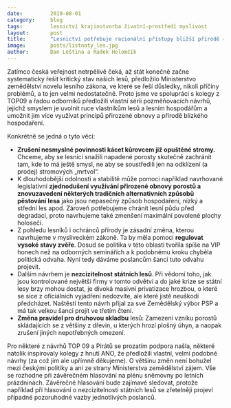 ```yaml
---
date:         2019-08-01
category:     blog
tags:         lesnictví krajinotvorba životní-prostředí myslivost
layout:       post
title:        "Lesnictví potřebuje racionální přístupy bližší přírodě – moderní i ty již téměř zapomenuté"
image:        posts/listnaty_les.jpg
author:       Dan Leština a Radek Holomčík
---  
```


Zatímco česká veřejnost netrpělivě čeká, až stát konečně začne systematicky řešit kritický stav našich lesů, předložilo Ministerstvo zemědělství novelu lesního zákona, ve které se řeší důsledky, nikoli příčiny problémů, a to jen velmi nedostatečně. Proto jsme ve spolupráci s kolegy z TOP09 a řadou odborníků předložili vlastní sérii pozměňovacích návrhů, jejichž smyslem je uvolnit ruce vlastníkům lesů a lesním hospodářům a umožnit jim více využívat principů přirozené obnovy a přírodě blízkého hospodaření.

Konkrétně se jedná o tyto věci:

* __Zrušení nesmyslné povinnosti kácet kůrovcem již opuštěné stromy.__ Chceme, aby se lesníci snažili napadené porosty skutečně zachránit tam, kde to má ještě smysl, ne aby se soustředili jen na odklízení (a prodej) stromových „mrtvol“.
* K dlouhodobější odolnosti a stabilitě může pomoci například navrhované legislativní __zjednodušení využívání přirozené obnovy porostů a znovuzavedení některých tradičních alternativních způsobů pěstování lesa__ jako jsou nepasečný způsob hospodaření, nízký a střední les apod. Zároveň potřebujeme chránit lesní půdu před degradací, proto navrhujeme také zmenšení maximální povolené plochy holosečí.
* Z pohledu lesníků i ochránců přírody je zásadní změna, kterou navrhujeme v mysliveckém zákoně. Ta by měla pomoci __regulovat vysoké stavy zvěře__. Dosud se politika v této oblasti tvořila spíše na VIP honech než na odborných seminářích a k podobnému kroku chyběla politická odvaha. Nyní tedy dáváme poslancům šanci tuto odvahu projevit.
* Dalším návrhem je __nezcizitelnost státních lesů__. Při vědomí toho, jak jsou kontrolované největší firmy v tomto odvětví a do jaké krize se státní lesy brzy mohou dostat, je divoká masivní privatizace hrozbou, o které se sice z oficiálních vyjádření nedozvíte, ale které jistě neuškodí předcházet. Naštěstí tento návrh přijal za své Zemědělský výbor PSP a má tak velkou šanci projít ve třetím čtení.
* __Změna pravidel pro druhovou skladbu__ lesů: Zamezení vzniku porostů skládajících se z většiny z dřevin, u kterých hrozí plošný úhyn, a naopak zrušení jiných nepotřebných omezení.

Pro některé z návrhů TOP 09 a Pirátů se prozatím podpora našla, některé natolik inspirovaly kolegy z hnutí ANO, že předložili vlastní, velmi podobné návrhy (za což jim ale upřímně děkujeme). O většinu změn není bohužel mezi českými politiky a ani ze strany Ministerstva zemědělství zájem. Vše se rozhodne při závěrečném hlasování na plénu sněmovny po letních prázdninách. Závěrečné hlasování bude zajímavé sledovat, protože například při hlasování o nezcizitelnosti státních lesů se zřetelněji projeví případné pozoruhodné vazby jednotlivých poslanců.
